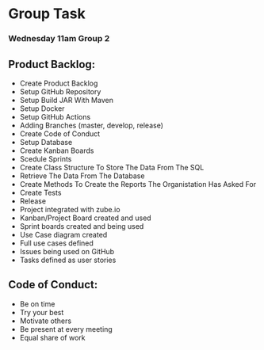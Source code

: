 # Group Task
### Wednesday 11am Group 2

## Product Backlog:
- Create Product Backlog
- Setup GitHub Repository
- Setup Build JAR With Maven
- Setup Docker
- Setup GitHub Actions
- Adding Branches (master, develop, release)
- Create Code of Conduct
- Setup Database
- Create Kanban Boards
- Scedule Sprints
- Create Class Structure To Store The Data From The SQL
- Retrieve The Data From The Database
- Create Methods To Create the Reports The Organistation Has Asked For
- Create Tests
- Release
- Project integrated with zube.io
- Kanban/Project Board created and used 
- Sprint boards created and being used 
- Use Case diagram created 
- Full use cases defined 
- Issues being used on GitHub 
- Tasks defined as user stories 

## Code of Conduct:
- Be on time
- Try your best
- Motivate others
- Be present at every meeting
- Equal share of work



